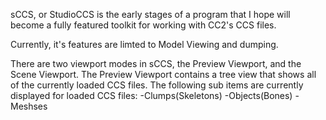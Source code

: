 sCCS, or StudioCCS is the early stages of a program that I hope will become a fully featured toolkit for working with CC2's CCS files.

Currently, it's features are limted to Model Viewing and dumping.

There are two viewport modes in sCCS, the Preview Viewport, and the Scene Viewport.
The Preview Viewport contains a tree view that shows all of the currently loaded CCS files.
The following sub items are currently displayed for loaded CCS files:
-Clumps(Skeletons)
-Objects(Bones)
-Meshses




